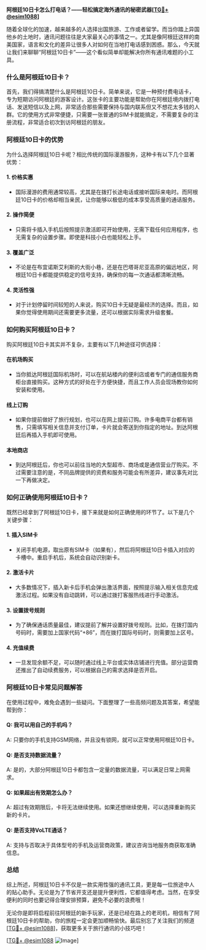 **阿根廷10日卡怎么打电话？——轻松搞定海外通讯的秘密武器[[TG💪+ @esim1088](https://t.me/s/esim1088)]**

随着全球化的加速，越来越多的人选择出国旅游、工作或者留学。而当你踏上异国他乡的土地时，通讯问题往往是大家最关心的事情之一。尤其是像阿根廷这样的南美国家，语言和文化的差异让很多人对如何在当地打电话感到困惑。那么，今天就让我们来聊聊“阿根廷10日卡”——这个看似简单却能解决你所有通讯难题的小工具。

### 什么是阿根廷10日卡？

首先，我们得搞清楚什么是阿根廷10日卡。简单来说，它是一种预付费电话卡，专为短期访问阿根廷的游客设计。这张卡的主要功能是帮助你在阿根廷境内拨打电话、发送短信以及上网，非常适合那些需要保持与国内联系但又不想花太多钱的人群。它的使用方式非常便捷，只需要一张普通的SIM卡就能搞定，不需要复杂的注册流程，非常适合初次到访阿根廷的朋友。

### 阿根廷10日卡的优势

为什么选择阿根廷10日卡呢？相比传统的国际漫游服务，这种卡有以下几个显著优势：

#### 1. **价格实惠**
   - 国际漫游的费用通常较高，尤其是在拨打长途电话或接听国际来电时。而阿根廷10日卡的价格却相当亲民，让你能够以极低的成本享受高质量的通话服务。
   
#### 2. **操作简便**
   - 只需将卡插入手机后按照提示激活即可开始使用，无需下载任何应用程序，也无需复杂的设置步骤。即使是科技小白也能轻松上手。

#### 3. **覆盖广泛**
   - 不论是在布宜诺斯艾利斯的大街小巷，还是在巴塔哥尼亚高原的偏远地区，阿根廷10日卡都能提供稳定的信号支持，确保你的每一次通话都清晰流畅。

#### 4. **灵活性强**
   - 对于计划停留时间较短的人来说，购买10日卡无疑是最经济的选择。而且，如果你觉得使用期间还需要更多流量，还可以根据实际需求升级套餐。

### 如何购买阿根廷10日卡？

购买阿根廷10日卡其实并不复杂，主要有以下几种途径可供选择：

#### 在机场购买
   - 当你抵达阿根廷国际机场时，可以在航站楼内的便利店或者专门的通信服务商柜台直接购买。这种方式的好处在于方便快捷，而且工作人员会现场教你如何安装和使用。

#### 线上订购
   - 如果你提前做好了旅行规划，也可以在网上提前订购。许多电商平台都有销售，只需填写相关信息并支付订单，卡片就会寄送到你指定的地址。到达阿根廷后再插入手机即可使用。

#### 本地商店
   - 到达阿根廷后，你也可以前往当地的大型超市、商场或是通信营业厅购买。不过需要注意的是，不同品牌提供的资费和服务可能会有所差异，建议事先对比一下再做决定。

### 如何正确使用阿根廷10日卡？

既然已经拿到了阿根廷10日卡，接下来就是如何正确使用的环节了。以下是几个关键步骤：

#### 1. 插入SIM卡
   - 关闭手机电源，取出原有SIM卡（如果有），然后将阿根廷10日卡插入对应的卡槽中。重启手机后，系统会自动识别新卡。

#### 2. 激活卡片
   - 大多数情况下，插入新卡后手机会弹出激活界面，按照提示输入相关信息完成激活过程。如果没有自动跳转，可以通过拨打客服热线进行手动激活。

#### 3. 设置拨号规则
   - 为了确保通话质量最佳，建议提前了解并设置好拨号规则。比如，在拨打国内号码时，需要加上国家代码“+86”，而在拨打国际号码时，则需要加上区号。

#### 4. 充值续费
   - 一旦发现余额不足，可以随时通过线上平台或实体店铺进行充值。部分运营商还推出了自动续费服务，可以根据自己的需求选择是否开启。

### 阿根廷10日卡常见问题解答

在使用过程中，难免会遇到一些疑问。下面整理了一些高频问题及其答案，希望能帮到你：

#### Q: 我可以用自己的手机吗？
A: 只要你的手机支持GSM网络，并且没有锁网，就可以正常使用阿根廷10日卡。

#### Q: 是否支持数据流量？
A: 是的，大部分阿根廷10日卡都包含一定量的数据流量，可以满足日常上网需求。

#### Q: 如果超出有效期怎么办？
A: 超过有效期限后，卡将无法继续使用。如果还想继续使用，可以选择重新购买新的卡片。

#### Q: 是否支持VoLTE通话？
A: 支持与否取决于具体型号的手机及运营商政策，建议咨询当地服务商获取准确信息。

### 总结

综上所述，阿根廷10日卡不仅是一款实用性强的通讯工具，更是每一位旅途中人的贴心助手。无论是为了节省开支还是提升便利性，它都值得考虑。当然，在享受便利的同时也要记得合理安排预算，避免不必要的浪费哦！

无论你是即将启程前往阿根廷的新手玩家，还是已经在路上的老司机，相信有了阿根廷10日卡的帮助，你的旅程一定会更加顺畅愉快。最后别忘了关注我们的频道[[TG💪+ @esim1088](https://t.me/s/esim1088)]，获取更多关于旅行通讯的小技巧吧！

[[TG💪+ @esim1088](https://t.me/s/esim1088) ![Image](https://i.postimg.cc/4NQfJmqS/Snipaste-2025-05-13-00-14-12.png)]